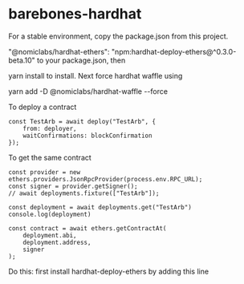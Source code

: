 # barebones-hardhat

For a stable environment, copy the package.json from this project.

"@nomiclabs/hardhat-ethers": "npm:hardhat-deploy-ethers@^0.3.0-beta.10"
to your package.json, then

yarn install
to install. Next force hardhat waffle using

yarn add -D @nomiclabs/hardhat-waffle --force

To deploy a contract
```
const TestArb = await deploy("TestArb", {
    from: deployer,
    waitConfirmations: blockConfirmation
});
```

To get the same contract
```
const provider = new ethers.providers.JsonRpcProvider(process.env.RPC_URL);
const signer = provider.getSigner();
// await deployments.fixture(["TestArb"]);

const deployment = await deployments.get("TestArb")
console.log(deployment)

const contract = await ethers.getContractAt(
    deployment.abi,
    deployment.address,
    signer
);
```

Do this: first install hardhat-deploy-ethers by adding this line



